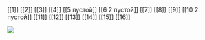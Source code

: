 [[1]]
[[2]]
[[3]]
[[4]]
[[5 пустой]]
[[6 2 пустой]]
[[7]]
[[8]]
[[9]]
[[10 2 пустой]]
[[11]]
[[12]]
[[13]]
[[14]]
[[15]]
[[16]]


[![](https://i.postimg.cc/vTzkSYcC/Pasted-image-20240613002749.png)](https://postimg.cc/Wqd5dPm7)


